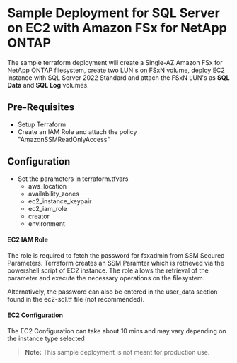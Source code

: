 # Sample Deployment for SQL Server on EC2 with Amazon FSx for NetApp ONTAP

The sample terraform deployment will create a Single-AZ Amazon FSx for NetApp ONTAP filesystem, create two LUN's on FSxN volume, deploy EC2 instance with SQL Server 2022 Standard and attach the FSxN LUN's as **SQL Data** and **SQL Log** volumes.

## Pre-Requisites

- Setup Terraform
- Create an IAM Role and attach the policy "AmazonSSMReadOnlyAccess"

## Configuration

- Set the parameters in terraform.tfvars
  - aws_location
  - availability_zones
  - ec2_instance_keypair
  - ec2_iam_role
  - creator
  - environment

#### EC2 IAM Role

The role is required to fetch the password for fsxadmin from SSM Secured Parameters. Terraform creates an SSM Paramter which is retrieved via the powershell script of EC2 instance. The role allows the retrieval of the parameter and execute the necessary operations on the filesystem.

Alternatively, the password can also be entered in the user_data section found in the ec2-sql.tf file (not recommended).

#### EC2 Configuration

The EC2 Configuration can take about 10 mins and may vary depending on the instance type selected

> **Note:**
> This sample deployment is not meant for production use.
